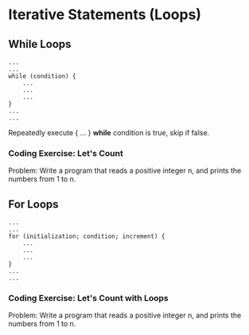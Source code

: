 # Iterative Statements (Loops)

## While Loops

    ...
    ...
    while (condition) {
        ...
        ...
        ...
    }
    ...
    ...

Repeatedly execute { ... } **while** condition is true, skip if false.

### Coding Exercise: Let's Count

Problem: Write a program that reads a positive integer n, and prints the numbers from 1 to n.

## For Loops

    ...
    ...
    for (initialization; condition; increment) {
        ...
        ...
        ...
    }
    ...
    ...

### Coding Exercise: Let's Count with Loops

Problem: Write a program that reads a positive integer n, and prints the numbers from 1 to n.